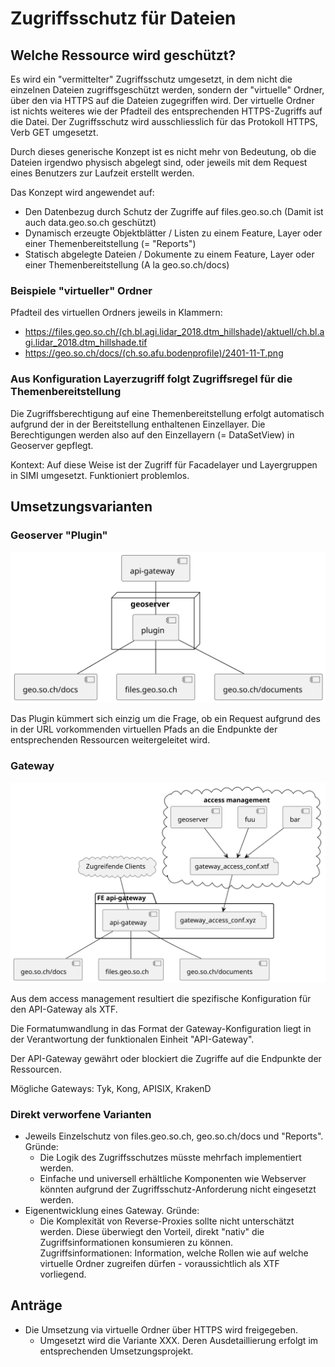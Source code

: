 # Zugriffsschutz für Dateien

## Welche Ressource wird geschützt?

Es wird ein "vermittelter" Zugriffsschutz umgesetzt, in dem nicht die einzelnen Dateien zugriffsgeschützt werden, sondern der "virtuelle" Ordner, über den via HTTPS auf die Dateien zugegriffen wird.
Der virtuelle Ordner ist nichts weiteres wie der Pfadteil des entsprechenden HTTPS-Zugriffs auf die Datei. Der Zugriffsschutz wird ausschliesslich für das Protokoll HTTPS, Verb GET umgesetzt.

Durch dieses generische Konzept ist es nicht mehr von Bedeutung, ob die Dateien irgendwo physisch abgelegt sind, oder jeweils mit dem Request eines Benutzers zur Laufzeit erstellt werden.

Das Konzept wird angewendet auf:
* Den Datenbezug durch Schutz der Zugriffe auf files.geo.so.ch (Damit ist auch data.geo.so.ch geschützt)
* Dynamisch erzeugte Objektblätter / Listen zu einem Feature, Layer oder einer Themenbereitstellung (= "Reports")
* Statisch abgelegte Dateien / Dokumente zu einem Feature, Layer oder einer Themenbereitstellung (A la geo.so.ch/docs)

### Beispiele "virtueller" Ordner

Pfadteil des virtuellen Ordners jeweils in Klammern:
* https://files.geo.so.ch/(ch.bl.agi.lidar_2018.dtm_hillshade)/aktuell/ch.bl.agi.lidar_2018.dtm_hillshade.tif
* https://geo.so.ch/docs/(ch.so.afu.bodenprofile)/2401-11-T.png

### Aus Konfiguration Layerzugriff folgt Zugriffsregel für die Themenbereitstellung

Die Zugriffsberechtigung auf eine Themenbereitstellung erfolgt automatisch aufgrund der in der Bereitstellung enthaltenen Einzellayer. Die Berechtigungen werden also auf den Einzellayern (= DataSetView) in Geoserver gepflegt.

Kontext: Auf diese Weise ist der Zugriff für Facadelayer und Layergruppen in SIMI umgesetzt. Funktioniert problemlos.

## Umsetzungsvarianten

### Geoserver "Plugin"

![plugin](./plugin.svg)

Das Plugin kümmert sich einzig um die Frage, ob ein Request aufgrund des in der URL vorkommenden virtuellen Pfads an die Endpunkte der entsprechenden Ressourcen weitergeleitet wird. 

### Gateway

![gateway](./gateway.svg)

Aus dem access management resultiert die spezifische Konfiguration für den API-Gateway als XTF.

Die Formatumwandlung in das Format der Gateway-Konfiguration liegt in der Verantwortung der funktionalen Einheit "API-Gateway".

Der API-Gateway gewährt oder blockiert die Zugriffe auf die Endpunkte der Ressourcen.

Mögliche Gateways: Tyk, Kong, APISIX, KrakenD

### Direkt verworfene Varianten

* Jeweils Einzelschutz von files.geo.so.ch, geo.so.ch/docs und "Reports". Gründe:   
    * Die Logik des Zugriffsschutzes müsste mehrfach implementiert werden.
    * Einfache und universell erhältliche Komponenten wie Webserver könnten aufgrund der Zugriffsschutz-Anforderung nicht eingesetzt werden.
* Eigenentwicklung eines Gateway. Gründe:
    * Die Komplexität von Reverse-Proxies sollte nicht unterschätzt werden. Diese überwiegt den Vorteil, direkt "nativ" die Zugriffsinformationen konsumieren zu können. Zugriffsinformationen: Information, welche Rollen wie auf welche virtuelle Ordner zugreifen dürfen - voraussichtlich als XTF vorliegend.

## Anträge

* Die Umsetzung via virtuelle Ordner über HTTPS wird freigegeben.
    * Umgesetzt wird die Variante XXX. Deren Ausdetaillierung erfolgt im entsprechenden Umsetzungsprojekt.



